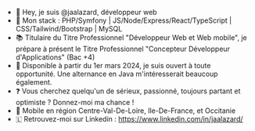 - 👋 Hey, je suis @jaalazard, développeur web
- 🌱 Mon stack : PHP/Symfony | JS/Node/Express/React/TypeScript | CSS/Tailwind/Bootstrap | MySQL
- 📚 Titulaire du Titre Professionnel "Développeur Web et Web mobile", je prépare à présent le Titre Professionnel "Concepteur Développeur d'Applications" (Bac +4)
- 👀 Disponible à partir du 1er mars 2024, je suis ouvert à toute opportunité. Une alternance en Java m'intéresserait beaucoup également.
- ❓ Vous cherchez quelqu'un de sérieux, passionné, toujours partant et optimiste ? Donnez-moi ma chance ! 
- 🚗 Mobile en région Centre-Val-De-Loire, Ile-De-France, et Occitanie
- 🇱 Retrouvez-moi sur Linkedin : https://www.linkedin.com/in/jaalazard/
<!---
jaalazard/jaalazard is a ✨ special ✨ repository because its `README.md` (this file) appears on your GitHub profile.
You can click the Preview link to take a look at your changes.
--->
